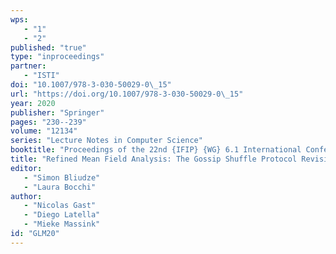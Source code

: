 ```yaml
---
wps: 
   - "1"
   - "2"
published: "true"
type: "inproceedings"
partner: 
   - "ISTI"
doi: "10.1007/978-3-030-50029-0\_15"
url: "https://doi.org/10.1007/978-3-030-50029-0\_15"
year: 2020
publisher: "Springer"
pages: "230--239"
volume: "12134"
series: "Lecture Notes in Computer Science"
booktitle: "Proceedings of the 22nd {IFIP} {WG} 6.1 International Conference on  Coordination Models and Languages (COORDINATION 2020),  Held as Part of the 15th International Federated Conference on  Distributed Computing Techniques (DisCoTec 2020)"
title: "Refined Mean Field Analysis: The Gossip Shuffle Protocol Revisited"
editor: 
   - "Simon Bliudze"
   - "Laura Bocchi"
author: 
   - "Nicolas Gast"
   - "Diego Latella"
   - "Mieke Massink"
id: "GLM20"
---
```


